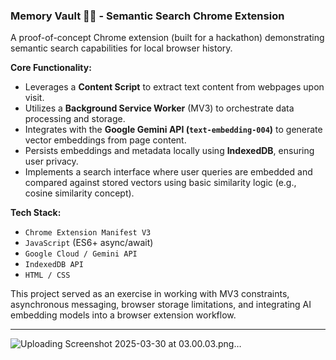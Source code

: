 ### Memory Vault 🧠💾 - Semantic Search Chrome Extension

A proof-of-concept Chrome extension (built for a hackathon) demonstrating semantic search capabilities for local browser history.

**Core Functionality:**

*   Leverages a **Content Script** to extract text content from webpages upon visit.
*   Utilizes a **Background Service Worker** (MV3) to orchestrate data processing and storage.
*   Integrates with the **Google Gemini API (`text-embedding-004`)** to generate vector embeddings from page content.
*   Persists embeddings and metadata locally using **IndexedDB**, ensuring user privacy.
*   Implements a search interface where user queries are embedded and compared against stored vectors using basic similarity logic (e.g., cosine similarity concept).

**Tech Stack:**

*   `Chrome Extension Manifest V3`
*   `JavaScript` (ES6+ async/await)
*   `Google Cloud / Gemini API`
*   `IndexedDB API`
*   `HTML / CSS`

This project served as an exercise in working with MV3 constraints, asynchronous messaging, browser storage limitations, and integrating AI embedding models into a browser extension workflow.

---

![Uploading Screenshot 2025-03-30 at 03.00.03.png…]()

